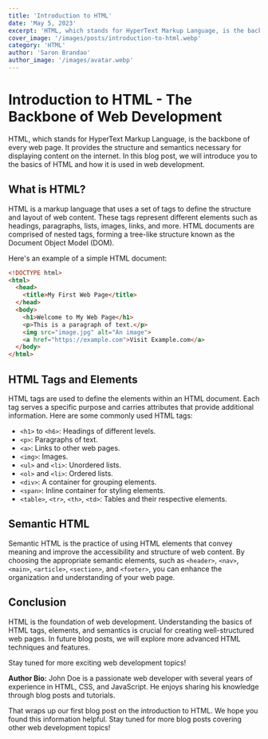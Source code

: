 ```yaml
---
title: 'Introduction to HTML'
date: 'May 5, 2023'
excerpt: 'HTML, which stands for HyperText Markup Language, is the backbone of every web page'
cover_image: '/images/posts/introduction-to-html.webp'
category: 'HTML'
author: 'Saron Brandao'
author_image: '/images/avatar.webp'
---
```


# Introduction to HTML - The Backbone of Web Development

HTML, which stands for HyperText Markup Language, is the backbone of every web page. It provides the structure and semantics necessary for displaying content on the internet. In this blog post, we will introduce you to the basics of HTML and how it is used in web development.

## What is HTML?

HTML is a markup language that uses a set of tags to define the structure and layout of web content. These tags represent different elements such as headings, paragraphs, lists, images, links, and more. HTML documents are comprised of nested tags, forming a tree-like structure known as the Document Object Model (DOM).

Here's an example of a simple HTML document:

```html
<!DOCTYPE html>
<html>
  <head>
    <title>My First Web Page</title>
  </head>
  <body>
    <h1>Welcome to My Web Page</h1>
    <p>This is a paragraph of text.</p>
    <img src="image.jpg" alt="An image">
    <a href="https://example.com">Visit Example.com</a>
  </body>
</html>
```

## HTML Tags and Elements
HTML tags are used to define the elements within an HTML document. Each tag serves a specific purpose and carries attributes that provide additional information. Here are some commonly used HTML tags:

- `<h1>` to `<h6>`: Headings of different levels.
- `<p>`: Paragraphs of text.
- `<a>`: Links to other web pages.
- `<img>`: Images.
- `<ul>` and `<li>`: Unordered lists.
- `<ol>` and `<li>`: Ordered lists.
- `<div>`: A container for grouping elements.
- `<span>`: Inline container for styling elements.
- `<table>`, `<tr>`, `<th>`, `<td>`: Tables and their respective elements.

## Semantic HTML
Semantic HTML is the practice of using HTML elements that convey meaning and improve the accessibility and structure of web content. By choosing the appropriate semantic elements, such as `<header>`, `<nav>`, `<main>`, `<article>`, `<section>`, and `<footer>`, you can enhance the organization and understanding of your web page.

## Conclusion
HTML is the foundation of web development. Understanding the basics of HTML tags, elements, and semantics is crucial for creating well-structured web pages. In future blog posts, we will explore more advanced HTML techniques and features.

Stay tuned for more exciting web development topics!

**Author Bio:** John Doe is a passionate web developer with several years of experience in HTML, CSS, and JavaScript. He enjoys sharing his knowledge through blog posts and tutorials.

That wraps up our first blog post on the introduction to HTML. We hope you found this information helpful. Stay tuned for more blog posts covering other web development topics!